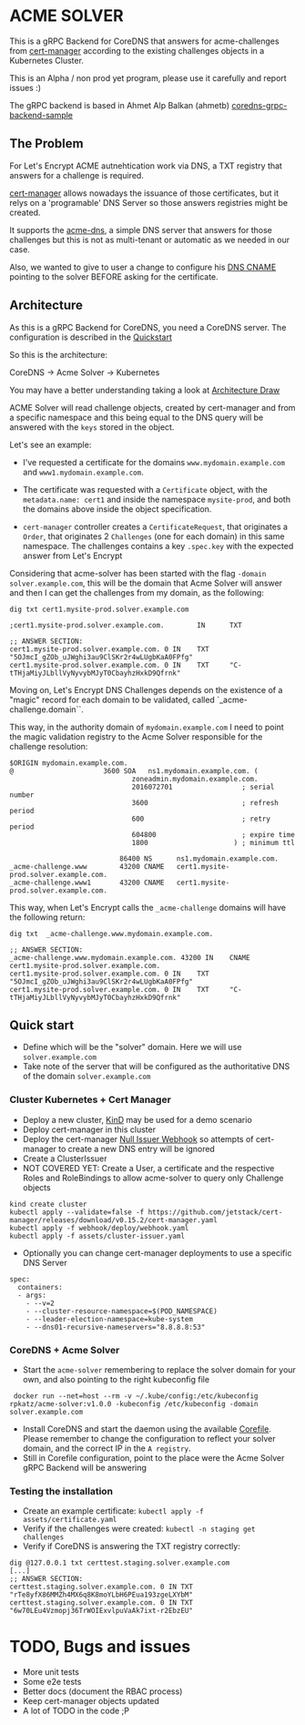 # ACME SOLVER

This is a gRPC Backend for CoreDNS that answers for acme-challenges from [cert-manager](https://cert-manager.io/) according to the existing challenges objects in a Kubernetes Cluster.

This is an Alpha / non prod yet program, please use it carefully and report issues :)

The gRPC backend is based in Ahmet Alp Balkan (ahmetb) [coredns-grpc-backend-sample](https://github.com/ahmetb/coredns-grpc-backend-sample)

## The Problem

For Let's Encrypt ACME autnehtication work via DNS, a TXT registry that answers for a challenge is required.

[cert-manager](https://cert-manager.io/) allows nowadays the issuance of those certificates, but it relys on a 'programable' DNS Server so those answers registries might be created.

It supports the [acme-dns](https://github.com/joohoi/acme-dns), a simple DNS server that answers for those challenges but this is not as multi-tenant or automatic as we needed in our case.

Also, we wanted to give to user a change to configure his [DNS CNAME](https://www.eff.org/pt-br/deeplinks/2018/02/technical-deep-dive-securing-automation-acme-dns-challenge-validation) pointing to the solver BEFORE asking for the certificate. 


## Architecture

As this is a gRPC Backend for CoreDNS, you need a CoreDNS server. The configuration is described in the [Quickstart](#quick-start)

So this is the architecture:

CoreDNS -> Acme Solver -> Kubernetes

You may have a better understanding taking a look at [Architecture Draw](assets/architecture.png)

ACME Solver will read challenge objects, created by cert-manager and from a specific namespace and this being equal to the DNS query will be answered with the `keys` stored in the object.


Let's see an example:

* I've requested a certificate for the domains `www.mydomain.example.com` and `www1.mydomain.example.com`.

* The certificate was requested with a `Certificate` object, with the `metadata.name: cert1` and inside the namespace `mysite-prod`, and both the domains above inside the object specification.

* `cert-manager` controller creates a `CertificateRequest`, that originates a `Order`, that originates 2 `Challenges` (one for each domain) in this same namespace. The challenges contains a key `.spec.key` with the expected answer from Let's Encrypt

Considering that acme-solver has been started with the flag `-domain solver.example.com`, this will be the domain that Acme Solver will answer and then I can get the challenges from my domain, as the following:

```
dig txt cert1.mysite-prod.solver.example.com

;cert1.mysite-prod.solver.example.com.        IN      TXT

;; ANSWER SECTION:
cert1.mysite-prod.solver.example.com. 0 IN    TXT     "5OJmcI_gZOb_uJWghi3au9ClSKr2r4wLUgbKaA0FPfg"
cert1.mysite-prod.solver.example.com. 0 IN    TXT     "C-tTHjaMiyJLbllVyNyvybMJyT0CbayhzHxkD9Qfrnk"
```

Moving on, Let's Encrypt DNS Challenges depends on the existence of a "magic" record for each domain to be validated, called `_acme-challenge.domain``.

This way, in the authority domain of `mydomain.example.com` I need to point the magic validation registry to the Acme Solver responsible for the challenge resolution:


```
$ORIGIN mydomain.example.com.
@                      3600 SOA   ns1.mydomain.example.com. (
                              zoneadmin.mydomain.example.com. 
                              2016072701                 ; serial number
                              3600                       ; refresh period
                              600                        ; retry period
                              604800                     ; expire time
                              1800                     ) ; minimum ttl
                      
                           86400 NS      ns1.mydomain.example.com.
_acme-challenge.www        43200 CNAME   cert1.mysite-prod.solver.example.com.
_acme-challenge.www1       43200 CNAME   cert1.mysite-prod.solver.example.com.
```

This way, when Let's Encrypt calls the `_acme-challenge` domains will have the following return:

```
dig txt  _acme-challenge.www.mydomain.example.com.

;; ANSWER SECTION:
_acme-challenge.www.mydomain.example.com. 43200 IN    CNAME   cert1.mysite-prod.solver.example.com.
cert1.mysite-prod.solver.example.com. 0 IN    TXT     "5OJmcI_gZOb_uJWghi3au9ClSKr2r4wLUgbKaA0FPfg"
cert1.mysite-prod.solver.example.com. 0 IN    TXT     "C-tTHjaMiyJLbllVyNyvybMJyT0CbayhzHxkD9Qfrnk"
```

## Quick start

* Define which will be the "solver" domain. Here we will use `solver.example.com`
* Take note of the server that will be configured as the authoritative DNS of the domain `solver.example.com`


### Cluster Kubernetes + Cert Manager

* Deploy a new cluster, [KinD](https://github.com/kubernetes-sigs/kind/) may be used for a demo scenario
* Deploy cert-manager in this cluster
* Deploy the cert-manager [Null Issuer Webhook](webhook/README.md) so attempts of cert-manager to create a new DNS entry will be ignored
* Create a ClusterIssuer
* NOT COVERED YET: Create a User, a certificate and the respective Roles and RoleBindings to allow acme-solver to query only Challenge objects

```
kind create cluster
kubectl apply --validate=false -f https://github.com/jetstack/cert-manager/releases/download/v0.15.2/cert-manager.yaml
kubectl apply -f webhook/deploy/webhook.yaml
kubectl apply -f assets/cluster-issuer.yaml
```

* Optionally you can change cert-manager deployments to use a specific DNS Server
```
spec:
  containers:
  - args:
    - --v=2
    - --cluster-resource-namespace=$(POD_NAMESPACE)
    - --leader-election-namespace=kube-system
    - --dns01-recursive-nameservers="8.8.8.8:53"
```

### CoreDNS + Acme Solver
* Start the `acme-solver` remembering to replace the solver domain for your own, and also pointing to the right kubeconfig file
```
 docker run --net=host --rm -v ~/.kube/config:/etc/kubeconfig rpkatz/acme-solver:v1.0.0 -kubeconfig /etc/kubeconfig -domain solver.example.com
 ```

* Install CoreDNS and start the daemon using the available [Corefile](assets/Corefile). Please remember to change the configuration to reflect your solver domain, and the correct IP in the `A registry`. 
* Still in Corefile configuration, point to the place were the Acme Solver gRPC Backend will be answering

### Testing the installation
* Create an example certificate: ``kubectl apply -f  assets/certificate.yaml``
* Verify if the challenges were created: ``kubectl -n staging get challenges``
* Verify if CoreDNS is answering the TXT registry correctly:
```
dig @127.0.0.1 txt certtest.staging.solver.example.com
[...]
;; ANSWER SECTION:
certtest.staging.solver.example.com. 0 IN TXT   "rTe8yfX86MMZh4MX6q8K8moYLbH6PEua193zgeLXYbM"
certtest.staging.solver.example.com. 0 IN TXT   "6w70LEu4Vzmopj36TrWOIExvlpuVaAk7ixt-r2EbzEU"
```
# TODO, Bugs and issues

* More unit tests
* Some e2e tests
* Better docs (document the RBAC process)
* Keep cert-manager objects updated
* A lot of TODO in the code ;P